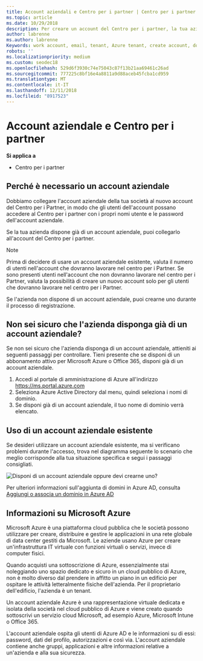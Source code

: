 ```yaml
---
title: Account aziendali e Centro per i partner | Centro per i partner
ms.topic: article
ms.date: 10/29/2018
description: Per creare un account del Centro per i partner, la tua azienda deve disporre di un account aziendale. Se hai un abbonamento attivo per Microsoft Azure o Office 365, disponi già di un account aziendale.
author: labrenne
ms.author: labrenne
Keywords: work account, email, tenant, Azure tenant, create account, domain name
robots: ''
ms.localizationpriority: medium
ms.custom: seodec18
ms.openlocfilehash: 529d6f3930c74e75043c87f13b21aa69461c26ad
ms.sourcegitcommit: 777225c8bf16e4a8811a9d88aceb45fcba1cd959
ms.translationtype: MT
ms.contentlocale: it-IT
ms.lasthandoff: 12/11/2018
ms.locfileid: "8917523"
---
```

# <a name="your-company-work-account-and-partner-center"></a>Account aziendale e Centro per i partner  

**Si applica a**

-  Centro per i partner

## <a name="why-you-need-a-work-account"></a>Perché è necessario un account aziendale

Dobbiamo collegare l'account aziendale della tua società al nuovo account del Centro per i Partner, in modo che gli utenti dell'account possano accedere al Centro per i partner con i propri nomi utente e le password dell'account aziendale.

Se la tua azienda dispone già di un account aziendale, puoi collegarlo all'account del Centro per i partner. 

> [!NOTE]  
>  Prima di decidere di usare un account aziendale esistente, valuta il numero di utenti nell'account che dovranno lavorare nel centro per i Partner. Se sono presenti utenti nell'account che non dovranno lavorare nel centro per i Partner, valuta la possibilità di creare un nuovo account solo per gli utenti che dovranno lavorare nel centro per i Partner.

Se l'azienda non dispone di un account aziendale, puoi crearne uno durante il processo di registrazione. 

## <a name="not-sure-if-your-company-already-has-a-work-account"></a>Non sei sicuro che l'azienda disponga già di un account aziendale?

Se non sei sicuro che l'azienda disponga di un account aziendale, attieniti ai seguenti passaggi per controllare. Tieni presente che se disponi di un abbonamento attivo per Microsoft Azure o Office 365, disponi già di un account aziendale.
1.  Accedi al portale di amministrazione di Azure all'indirizzo https://ms.portal.azure.com
2.  Seleziona Azure Active Directory dal menu, quindi seleziona i nomi di dominio.
3.  Se disponi già di un account aziendale, il tuo nome di dominio verrà elencato.

## <a name="using-an-existing-work-account"></a>Uso di un account aziendale esistente

Se desideri utilizzare un account aziendale esistente, ma si verificano problemi durante l'accesso, trova nel diagramma seguente lo scenario che meglio corrisponde alla tua situazione specifica e segui i passaggi consigliati. 

![Disponi di un account aziendale oppure devi crearne uno?](images/onboardingAADFlow.png)

Per ulteriori informazioni sull'aggiunta di domini in Azure AD, consulta [Aggiungi o associa un dominio in Azure AD](https://docs.microsoft.com/azure/active-directory/active-directory-add-domain)

## <a name="about-microsoft-azure"></a>Informazioni su Microsoft Azure

Microsoft Azure è una piattaforma cloud pubblica che le società possono utilizzare per creare, distribuire e gestire le applicazioni in una rete globale di data center gestiti da Microsoft. Le aziende usano Azure per creare un'infrastruttura IT virtuale con funzioni virtuali o servizi, invece di computer fisici. 

Quando acquisti una sottoscrizione di Azure, essenzialmente stai noleggiando uno spazio dedicato e sicuro in un cloud pubblico di Azure, non è molto diverso dal prendere in affitto un piano in un edificio per ospitare le attività letteralmente fisiche dell'azienda. Per il proprietario dell'edificio, l'azienda è un tenant. 

Un account aziendale Azure è una rappresentazione virtuale dedicata e isolata della società nel cloud pubblico di Azure e viene creato quando sottoscrivi un servizio cloud Microsoft, ad esempio Azure, Microsoft Intune o Office 365. 

L'account aziendale ospita gli utenti di Azure AD e le informazioni su di essi: password, dati del profilo, autorizzazioni e così via. L'account aziendale contiene anche gruppi, applicazioni e altre informazioni relative a un'azienda e alla sua sicurezza. 
